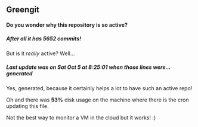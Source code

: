 ## Greengit

#### Do you wonder why this repository is so active?

##### After all it has 5652 commits!

But is it *really* active? Well...

##### Last update was on Sat Oct 5 at 8:25:01 when those lines were... generated

Yes, generated, because it certainly helps a lot to have such an active repo!

Oh and there was **53%** disk usage on the machine
where there is the cron updating this file.

Not the best way to monitor a VM in the cloud but it works! :)

